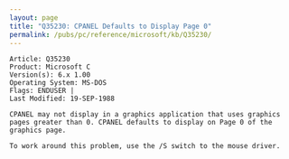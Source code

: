 ```yaml
---
layout: page
title: "Q35230: CPANEL Defaults to Display Page 0"
permalink: /pubs/pc/reference/microsoft/kb/Q35230/
---
```


	Article: Q35230
	Product: Microsoft C
	Version(s): 6.x 1.00
	Operating System: MS-DOS
	Flags: ENDUSER |
	Last Modified: 19-SEP-1988
	
	CPANEL may not display in a graphics application that uses graphics
	pages greater than 0. CPANEL defaults to display on Page 0 of the
	graphics page.
	
	To work around this problem, use the /S switch to the mouse driver.
